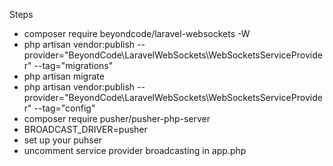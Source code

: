 <p>Steps</p>
<ul>
<li>composer require beyondcode/laravel-websockets -W</li>
<li>php artisan vendor:publish --provider="BeyondCode\LaravelWebSockets\WebSocketsServiceProvider" --tag="migrations"</li>
<li>php artisan migrate</li>
<li>php artisan vendor:publish --provider="BeyondCode\LaravelWebSockets\WebSocketsServiceProvider" --tag="config"</li>
<li>composer require pusher/pusher-php-server</li>
<li>BROADCAST_DRIVER=pusher</li>
<li>set up your puhser</li>
<li>uncomment service provider broadcasting in app.php</li>
</ul>